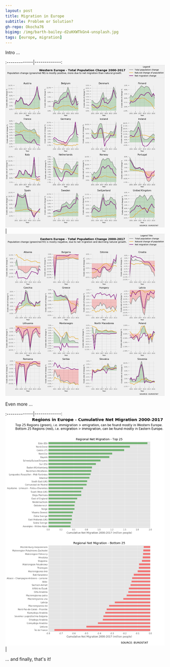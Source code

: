 ```yaml
---
layout: post
title: Migration in Europe
subtitle: Problem or Solution?
gh-repo: Okocha76
bigimg: /img/barth-bailey-d2uHXWTkGn4-unsplash.jpg
tags: [europe, migration]
---
```


Intro ...  

:-------------|-------------:
[ ![](/img/WEurope.png) ](/img/WEurope.png)  |  [ ![](/img/EEurope.png) ](/img/EEurope.png)

Even more ...

:-------------|-------------:
[ ![](/img/regions.png) ](/img/regions.png)  |  

... and finally, that's it!

